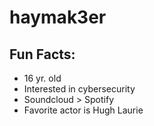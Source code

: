 # haymak3er

## Fun Facts:
 - 16 yr. old
 - Interested in cybersecurity
 - Soundcloud > Spotify
 - Favorite actor is Hugh Laurie
